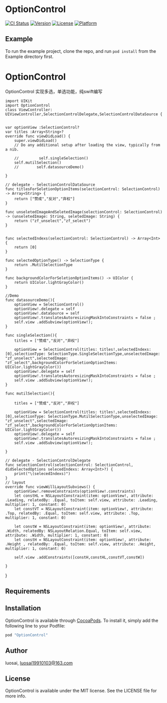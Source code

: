 # OptionControl

[![CI Status](http://img.shields.io/travis/luosai/OptionControl.svg?style=flat)](https://travis-ci.org/luosai/OptionControl)
[![Version](https://img.shields.io/cocoapods/v/OptionControl.svg?style=flat)](http://cocoapods.org/pods/OptionControl)
[![License](https://img.shields.io/cocoapods/l/OptionControl.svg?style=flat)](http://cocoapods.org/pods/OptionControl)
[![Platform](https://img.shields.io/cocoapods/p/OptionControl.svg?style=flat)](http://cocoapods.org/pods/OptionControl)

## Example

To run the example project, clone the repo, and run `pod install` from the Example directory first.

# OptionControl
OptionControl 实现多选，单选功能，纯swift编写  

    import UIKit
    import OptionControl
    class ViewController: UIViewController,SelectionControlDelegate,SelectionControlDataSource {
    
    
    var optionView :SelectionControl?
    var titles :Array<String>?
    override func viewDidLoad() {
        super.viewDidLoad()
        // Do any additional setup after loading the view, typically from a nib.
        
        //         self.singleSelection()
        self.mutilSelection()
        //        self.datasourceDemo()
        
    }
    
    // delegate - SelectionControlDataSource
    func titlesForSeletionOptionItems(selectionControl: SelectionControl) -> Array<String> {
        return ["赞成","反对","弃权"]
    }
    
    func unseletedImageAndSeletedImage(selectionControl: SelectionControl) -> (unseletedImage: String, seletedImage: String) {
        return ("zf_unselect","zf_select")
    }
    
    
    func selectedIndexs(selectionControl: SelectionControl) -> Array<Int> {
        return [0]
    }
    
    func selectedOptionType() -> SelectionType {
        return .MutilSelectionType
    }
    
    func backgroundColorForSeletionOptionItems() -> UIColor {
        return UIColor.lightGrayColor()
    }
    
    //Demo
    func datasourceDemo(){
        optionView = SelectionControl()
        optionView!.delegate = self
        optionView!.dataSource = self
        optionView!.translatesAutoresizingMaskIntoConstraints = false ;
        self.view .addSubview(optionView!);
    }
    
    func singleSelection(){
        titles = ["赞成","反对","弃权"]
        
        optionView = SelectionControl(titles: titles!,selectedIndexs: [0],selectionType: SelectionType.SingleSelectionType,unselectedImage: "zf_unselect",selectedImage: "zf_select",backgroundColorForSeletionOptionItems: UIColor.lightGrayColor())
        optionView!.delegate = self
        optionView!.translatesAutoresizingMaskIntoConstraints = false ;
        self.view .addSubview(optionView!);
    }
    
    func mutilSelection(){
        
        titles = ["赞成","反对","弃权"]
        
        optionView = SelectionControl(titles: titles!,selectedIndexs: [0],selectionType: SelectionType.MutilSelectionType,unselectedImage: "zf_unselect",selectedImage: "zf_select",backgroundColorForSeletionOptionItems: UIColor.lightGrayColor())
        optionView!.delegate = self
        optionView!.translatesAutoresizingMaskIntoConstraints = false ;
        self.view .addSubview(optionView!);
        
    }
    
    // delegate - SelectionControlDelegate
    func selectionControl(selectionControl: SelectionControl, didSelectedOptions selecedIndexs: Array<Int>?) {
        print("\(selecedIndexs)")
    }
    // layout
    override func viewWillLayoutSubviews() {
        optionView!.removeConstraints(optionView!.constraints)
        let constHL = NSLayoutConstraint(item: optionView!, attribute: .Leading, relatedBy: .Equal, toItem: self.view, attribute: .Leading, multiplier: 1, constant: 0)
        let constVT = NSLayoutConstraint(item: optionView!, attribute: .Top, relatedBy: .Equal, toItem: self.view, attribute: .Top, multiplier: 1, constant: 0)
        
        let constW = NSLayoutConstraint(item: optionView!, attribute: .Width, relatedBy: NSLayoutRelation.Equal, toItem: self.view, attribute: .Width, multiplier: 1, constant: 0)
        let constH = NSLayoutConstraint(item: optionView!, attribute: .Height , relatedBy: .Equal, toItem: self.view, attribute: .Height, multiplier: 1, constant: 0)
        
        self.view .addConstraints([constH,constHL,constVT,constW])
        
    }
    
    
}





## Requirements

## Installation

OptionControl is available through [CocoaPods](http://cocoapods.org). To install
it, simply add the following line to your Podfile:

```ruby
pod "OptionControl"
```

## Author

luosai, luosai19910103@163.com

## License

OptionControl is available under the MIT license. See the LICENSE file for more info.
